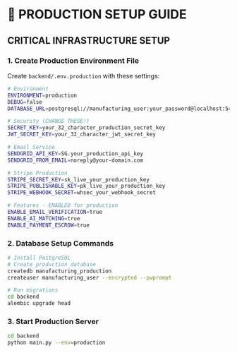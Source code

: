 # 🚀 PRODUCTION SETUP GUIDE

## CRITICAL INFRASTRUCTURE SETUP

### 1. Create Production Environment File
Create `backend/.env.production` with these settings:

```bash
# Environment
ENVIRONMENT=production
DEBUG=false
DATABASE_URL=postgresql://manufacturing_user:your_password@localhost:5432/manufacturing_production

# Security (CHANGE THESE!)
SECRET_KEY=your_32_character_production_secret_key
JWT_SECRET_KEY=your_32_character_jwt_secret_key

# Email Service
SENDGRID_API_KEY=SG.your_production_api_key
SENDGRID_FROM_EMAIL=noreply@your-domain.com

# Stripe Production
STRIPE_SECRET_KEY=sk_live_your_production_key
STRIPE_PUBLISHABLE_KEY=pk_live_your_production_key
STRIPE_WEBHOOK_SECRET=whsec_your_webhook_secret

# Features - ENABLED for production
ENABLE_EMAIL_VERIFICATION=true
ENABLE_AI_MATCHING=true
ENABLE_PAYMENT_ESCROW=true
```

### 2. Database Setup Commands
```bash
# Install PostgreSQL
# Create production database
createdb manufacturing_production
createuser manufacturing_user --encrypted --pwprompt

# Run migrations
cd backend
alembic upgrade head
```

### 3. Start Production Server
```bash
cd backend
python main.py --env=production
``` 